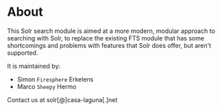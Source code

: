 # About

This Solr search module is aimed at a more modern, modular approach to searching with Solr,
to replace the existing FTS module that has some shortcomings and problems with features
that Solr does offer, but aren't supported.

It is maintained by:
* Simon `Firesphere` Erkelens
* Marco `Sheepy` Hermo

Contact us at solr[@]casa-laguna[.]net
